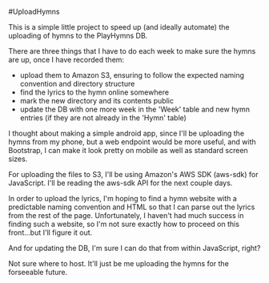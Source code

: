 #UploadHymns

This is a simple little project to speed up (and ideally automate) the uploading of hymns to the PlayHymns DB.

There are three things that I have to do each week to make sure the hymns are up, once I have recorded them:
-	upload them to Amazon S3, ensuring to follow the expected naming convention and directory structure
-	find the lyrics to the hymn online somewhere
-	mark the new directory and its contents public
- 	update the DB with one more week in the 'Week' table and new hymn entries (if they are not already in the 'Hymn' table)

I thought about making a simple android app, since I'll be uploading the hymns from my phone, but a web endpoint would be more useful, and with Bootstrap, I can make it look pretty on mobile as well as standard screen sizes.

For uploading the files to S3, I'll be using Amazon's AWS SDK (aws-sdk) for JavaScript. I'll be reading the aws-sdk API for the next couple days.

In order to upload the lyrics, I'm hoping to find a hymn website with a predictable naming convention and HTML so that I can parse out the lyrics from the rest of the page. Unfortunately, I haven't had much success in finding such a website, so I'm not sure exactly how to proceed on this front...but I'll figure it out.

And for updating the DB, I'm sure I can do that from within JavaScript, right?

Not sure where to host. It'll just be me uploading the hymns for the forseeable future.